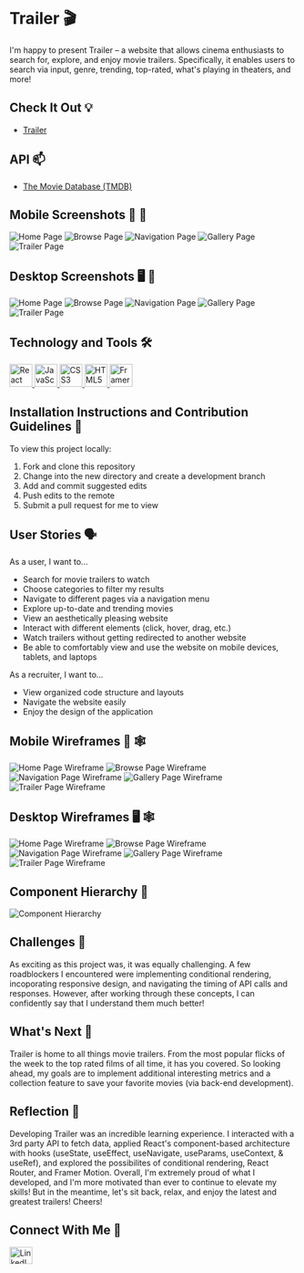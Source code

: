 # Trailer 🎬
I'm happy to present Trailer – a website that allows cinema enthusiasts to search for, explore, and enjoy movie trailers. Specifically, it enables users to search via input, genre, trending, top-rated, what's playing in theaters, and more!

## Check It Out 💡 
- [Trailer](https://trail-er.netlify.app/) 

## API 📫
- [The Movie Database (TMDB)](https://www.themoviedb.org/documentation/api)

## Mobile Screenshots 📱 📸
![Home Page](/screenshots/mobile/home-mobile-screenshot.png)
![Browse Page](/screenshots/mobile/browse-mobile-screenshot.png)
![Navigation Page](/screenshots/mobile/nav-mobile-screenshot.png)
![Gallery Page](/screenshots/mobile/gallery-mobile-screenshot.png)
![Trailer Page](/screenshots/mobile/trailer-mobile-screenshot.png)

## Desktop Screenshots 🖥 📸
![Home Page](/screenshots/desktop/home-screenshot.png)
![Browse Page](/screenshots/desktop/browse-screenshot.png)
![Navigation Page](/screenshots/desktop/nav-screenshot.png)
![Gallery Page](/screenshots/desktop/gallery-screenshot.png)
![Trailer Page](/screenshots/desktop/trailer-screenshot.png)

## Technology and Tools 🛠
<p align="left">
    <a target="_blank" href="https://reactjs.org/"> <img src="https://brandslogos.com/wp-content/uploads/images/large/react-logo-1.png" alt="React Icon" width="40" height="40"/>
    </a> 
    <a target="_blank" href="https://developer.mozilla.org/en-US/docs/Web/JavaScript"><img src="https://raw.githubusercontent.com/devicons/devicon/master/icons/javascript/javascript-original.svg" alt="JavaScript Icon" width="40" height="40"/>
    </a>
    <a target="_blank" href="https://developer.mozilla.org/en-US/docs/Web/CSS"> <img src="https://raw.githubusercontent.com/devicons/devicon/master/icons/css3/css3-original-wordmark.svg" alt="CSS3 Icon" width="40" height="40"/>
    </a> 
    <a target="_blank" href="https://developer.mozilla.org/en-US/docs/Web/HTML" > <img src="https://raw.githubusercontent.com/devicons/devicon/master/icons/html5/html5-original-wordmark.svg" alt="HTML5 Icon" width="40" height="40"/>
    </a>
    <a target="_blank" href="https://www.framer.com/motion/"> <img src="https://pagepro.co/blog/wp-content/uploads/2020/03/framer-motion.png" alt="Framer Motion Icon" width="40" height="40"/>
    </a> 
</p>

## Installation Instructions and Contribution Guidelines 📲
To view this project locally:
1. Fork and clone this repository
2. Change into the new directory and create a development branch 
3. Add and commit suggested edits
4. Push edits to the remote
5. Submit a pull request for me to view

## User Stories 🗣
As a user, I want to...
- Search for movie trailers to watch 
- Choose categories to filter my results
- Navigate to different pages via a navigation menu
- Explore up-to-date and trending movies
- View an aesthetically pleasing website
- Interact with different elements (click, hover, drag, etc.)
- Watch trailers without getting redirected to another website
- Be able to comfortably view and use the website on mobile devices, tablets, and laptops

As a recruiter, I want to...
- View organized code structure and layouts 
- Navigate the website easily 
- Enjoy the design of the application

## Mobile Wireframes 📱 🕸
![Home Page Wireframe](/planning/wireframes/mobile/home-mobile.png)
![Browse Page Wireframe](/planning/wireframes/mobile/browse-mobile.png)
![Navigation Page Wireframe](/planning/wireframes/mobile/nav-menu-mobile.png)
![Gallery Page Wireframe](/planning/wireframes/mobile/gallery-mobile.png)
![Trailer Page Wireframe](/planning/wireframes/mobile/trailer-mobile.png)
## Desktop Wireframes 🖥 🕸
![Home Page Wireframe](/planning/wireframes/desktop/home-desktop.png)
![Browse Page Wireframe](/planning/wireframes/desktop/browse-desktop.png)
![Navigation Page Wireframe](/planning/wireframes/desktop/nav-menu-desktop.png)
![Gallery Page Wireframe](/planning/wireframes/desktop/gallery-desktop.png)
![Trailer Page Wireframe](/planning/wireframes/desktop/trailer-desktop.png)

## Component Hierarchy 🧩
![Component Hierarchy](/planning/component-hierarchy/component-hierarchy.png)

## Challenges 💪
As exciting as this project was, it was equally challenging. A few roadblockers I encountered were implementing conditional rendering, incoporating responsive design, and navigating the timing of API calls and responses. However, after working through these concepts, I can confidently say that I understand them much better!

## What's Next 🏁
Trailer is home to all things movie trailers. From the most popular flicks of the week to the top rated films of all time, it has you covered. So looking ahead, my goals are to implement additional interesting metrics and a collection feature to save your favorite movies (via back-end development). 

## Reflection 🙌
Developing Trailer was an incredible learning experience. I interacted with a 3rd party API to fetch data, applied React's component-based architecture with hooks (useState, useEffect, useNavigate, useParams, useContext, & useRef), and explored the possibilites of conditional rendering, React Router, and Framer Motion. Overall, I'm extremely proud of what I developed, and I'm more motivated than ever to continue to elevate my skills! But in the meantime, let's sit back, relax, and enjoy the latest and greatest trailers! Cheers!

## Connect With Me 👥
<p align="left">
    <a 
    target="_blank" href="https://www.linkedin.com/in/lance-chin/"><img align="center" src="https://raw.githubusercontent.com/rahuldkjain/github-profile-readme-generator/master/src/images/icons/Social/linked-in-alt.svg" alt="LinkedIn Icon" height="30" width="40"/>
    </a>
</p>